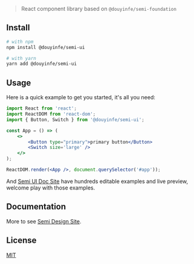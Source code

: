 > React component library based on `@douyinfe/semi-foundation`
## Install
```sh
# with npm
npm install @douyinfe/semi-ui

# with yarn
yarn add @douyinfe/semi-ui

```

## Usage

Here is a quick example to get you started, it's all you need:

```jsx
import React from 'react';
import ReactDOM from 'react-dom';
import { Button, Switch } from '@douyinfe/semi-ui';

const App = () => (
    <>
        <Button type="primary">primary button</Button>
        <Switch size='large' />
    </>
);

ReactDOM.render(<App />, document.querySelector('#app'));
```

And [Semi UI Doc Site](https://semi.design/en-US/) have hundreds editable examples and live preview, welcome play with those examples.

## Documentation

More to see [Semi Design Site](https://semi.design/en-US/).
 
## License

[MIT](LICENSE)
